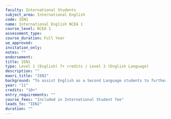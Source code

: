 ```yaml
---
faculty: International Students
subject_area: International English
code: IEN1
name: International English NCEA 1
course_level: NCEA 1
assessment_type: 
course_duration: Full Year
ue_approved: 
invitation_only: 
notes: ""
endorsement: 
title: IEN1
type: Level 1 (English) 7+ credits / Level 3 (English Language)
description: ""
maori_title: "IEN2"
background: "To assist English as a Second Language students to further develop their English skills to attain Level One English standards, and/or to achieve Level Three English Language (previously ESOL) standards in reading and writing."
year: "11"
credits: "10+"
entry_requirements: ""
course_fees: "Included in International Student fee"
leads_to: "IEN2"
duration: ""
---
```

